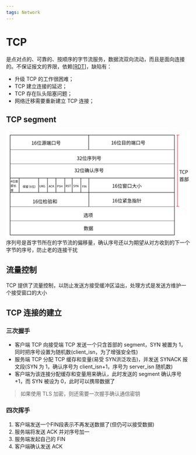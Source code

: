 ```yaml
---
tags: Network
---
```

# TCP

是点对点的、可靠的、按顺序的字节流服务，数据流双向流动，而且是面向连接的。不保证报文的界限，依赖[[RDT]]，缺陷有：

- 升级 TCP 的工作很困难；
- TCP 建立连接的延迟；
- TCP 存在队头阻塞问题；
- 网络迁移需要重新建立 TCP 连接；

## TCP segment

![TCP segment](../../../attachments/tcp%20segment.jpeg)
序列号是首字节所在的字节流的偏移量，确认序号还以为期望从对方收到的下一个字节的序号，防止老的连接干扰

## 流量控制

TCP 提供了流量控制，以防止发送方接受缓冲区溢出，处理方式是发送方维护一个接受窗口的大小

## TCP 连接的建立

### 三次握手

- 客户端 TCP 向接受端 TCP 发送一个只含首部的 segment，SYN 被置为 1，同时把序号设置为随机数(client_isn，为了增强安全性)
- 服务端 TCP 分配 TCP 缓存和变量(易受 SYN洪泛攻击)，并发送 SYNACK 报文段(SYN 为 1，确认序号为 client_isn+1，序号为 server_isn 随机数)
- 客户端为该连接分配缓存和变量用来确认，此时发送的 segment 确认序号 +1，而 SYN 被设为 0，此时可以携带数据了

> 如果使用 TLS 加密，则还需要一次握手确认通信密钥

### 四次挥手

1. 客户端发送一个FIN段表示不再发送数据了(但仍可以接受数据)
2. 服务端将发送 ACK 并对序号加一
3. 服务端发起自己的 FIN
4. 客户端确认发送 ACK

[//begin]: # "Autogenerated link references for markdown compatibility"
[RDT]: RDT.md "可靠数据传输原理"
[//end]: # "Autogenerated link references"
